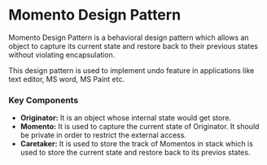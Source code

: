 # Momento Design Pattern

Momento Design Pattern is a behavioral design pattern which allows an object to capture its current state and restore back to their previous states without violating encapsulation.

This design pattern is used to implement undo feature in applications like text editor, MS word, MS Paint etc.

### Key Components

* **Originator:** It is an object whose internal state would get store.
* **Momento:** It is used to capture the current state of Originator. It should be private in order to restrict the external access.
* **Caretaker:** It is used to store the track of Momentos in stack which is used to store the current state and restore back to its previos states.